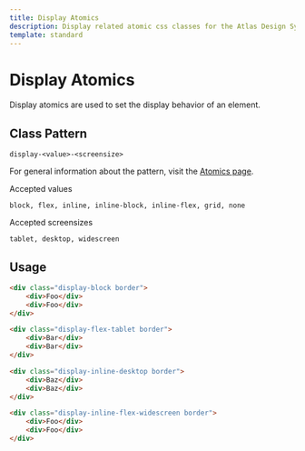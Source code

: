 ```yaml
---
title: Display Atomics
description: Display related atomic css classes for the Atlas Design System
template: standard
---
```


# Display Atomics

Display atomics are used to set the display behavior of an element.

## Class Pattern

`display-<value>-<screensize>`

For general information about the pattern, visit the [Atomics page](https://github.com/microsoft/atlas-design/blob/main/css/src/atomics/README.md).

Accepted values

`block, flex, inline, inline-block, inline-flex, grid, none`

Accepted screensizes

`tablet, desktop, widescreen`

## Usage

```html
<div class="display-block border">
	<div>Foo</div>
	<div>Foo</div>
</div>
```

```html
<div class="display-flex-tablet border">
	<div>Bar</div>
	<div>Bar</div>
</div>
```

```html
<div class="display-inline-desktop border">
	<div>Baz</div>
	<div>Baz</div>
</div>
```

```html
<div class="display-inline-flex-widescreen border">
	<div>Foo</div>
	<div>Foo</div>
</div>
```
